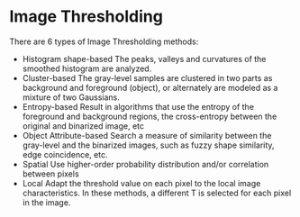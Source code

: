 Image Thresholding
==================

There are 6 types of Image Thresholding methods:
* Histogram shape-based
  The peaks, valleys and curvatures of the smoothed histogram are analyzed.
* Cluster-based
  The gray-level samples are clustered in two parts as background and foreground (object), or alternately are modeled as a mixture of two Gaussians.
* Entropy-based
  Result in algorithms that use the entropy of the foreground and background regions, the cross-entropy between the original and binarized image, etc
* Object Attribute-based
  Search a measure of similarity between the gray-level and the binarized images, such as fuzzy shape similarity, edge coincidence, etc.
* Spatial
  Use higher-order probability distribution and/or correlation between pixels
* Local
Adapt the threshold value on each pixel to the local image characteristics. In these methods, a different T is selected for each pixel in the image.

